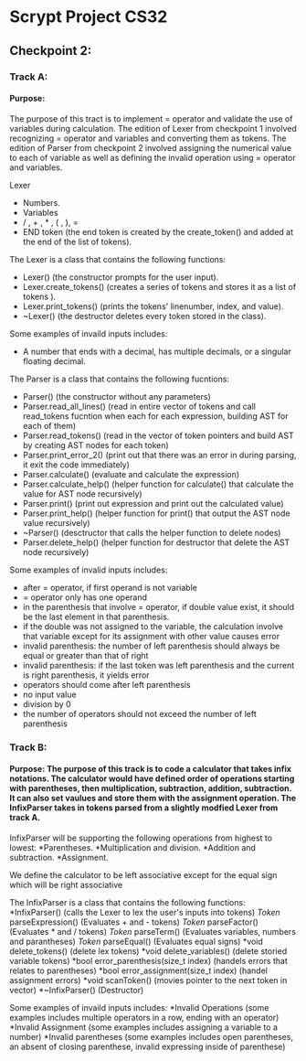 # Scrypt Project CS32
## Checkpoint 2: 
### Track A: 
#### Purpose: 
The purpose of this tract is to implement = operator and validate the use of variables during calculation. The edition of Lexer from checkpoint 1 involved recognizing = operator and variables and converting them as tokens. The edition of Parser from checkpoint 2 involved assigning the numerical value to each of variable as well as defining the invalid operation using = operator and variables. 

Lexer 
* Numbers.
* Variables
* / , + , * , ( , ), =
* END token (the end token is created by the create_token() and added at the end of the list of tokens).

The Lexer is a class that contains the following functions:
* Lexer() (the constructor prompts for the user input).
* Lexer.create_tokens() (creates a series of tokens and stores it as a list of tokens ).
* Lexer.print_tokens() (prints the tokens' linenumber, index, and value).
* ~Lexer() (the destructor deletes every token stored in the class).

Some examples of invaild inputs includes: 
* A number that ends with a decimal, has multiple decimals, or a singular floating decimal.

The Parser is a class that contains the following fucntions:
* Parser() (the constructor without any parameters)
* Parser.read_all_lines() (read in entire vector of tokens and call read_tokens fucntion when each for each expression, building AST for each of them)
* Parser.read_tokens() (read in the vector of token pointers and build AST by creating AST nodes for each token)
* Parser.print_error_2() (print out that there was an error in during parsing, it exit the code immediately)
* Parser.calculate() (evaluate and calculate the expression)
* Parser.calculate_help() (helper function for calculate() that calculate the value for AST node recursively)
* Parser.print() (print out expression and print out the calculated value)
* Parser.print_help() (helper function for print() that output the AST node value recursively)
* ~Parser() (desctructor that calls the helper function to delete nodes) 
* Parser.delete_help() (helper function for destructor that delete the AST node recursively)

Some examples of invalid inputs includes:
* after = operator, if first operand is not variable
* = operator only has one operand
* in the parenthesis that involve = operator, if double value exist, it should be the last element in that parenthesis. 
* if the double was not assigned to the variable, the calculation involve that variable except for its assignment with other value causes error
* invalid parenthesis: the number of left parenthesis should always be equal or greater than that of right
* invalid parenthesis: if the last token was left parenthesis and the current is right parenthesis, it yields error
* operators should come after left parenthesis
* no input value
* division by 0
* the number of operators should not exceed the number of left parenthesis

### Track B: 
#### Purpose: The purpose of this track is to code a calculator that takes infix notations. The calculator would have defined order of operations starting with parentheses, then multiplication, subtraction, addition, subtraction. It can also set vaulues and store them with the assignment operation. The InfixParser takes in tokens parsed from a slightly modfied Lexer from track A. 

InfixParser will be supporting the following operations from highest to lowest:
*Parentheses.
*Multiplication and division.
*Addition and subtraction.
*Assignment.

We define the calculator to be left associative except for the equal sign which will be right associative

The InfixParser is a class that contains the following functions:
*InfixParser() (calls the Lexer to lex the user's inputs into tokens)
*Token* parseExpression() (Evaluates + and - tokens)
*Token* parseFactor() (Evaluates * and / tokens)
*Token* parseTerm() (Evaluates variables, numbers and parantheses)
*Token* parseEqual() (Evaluates equal signs)
*void delete_tokens() (delete lex tokens)
*void delete_variables() (delete storied variable tokens)
*bool error_parenthesis(size_t index) (handels errors that relates to parentheses)
*bool error_assignment(size_t index) (handel assignment errors)
*void scanToken() (movies pointer to the next token in vector)
*~InfixParser() (Destructor)

Some examples of invaild inputs includes: 
*Invalid Operations (some examples includes multiple operators in a row, ending with an operator)
*Invalid Assignment (some examples includes assigning a variable to a number)
*Invalid parentheses (some examples includes open parentheses, an absent of closing parenthese, invalid expressing inside of parenthese)


